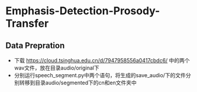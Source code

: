 # Emphasis-Detection-Prosody-Transfer
## Data Prepration
* 下载 https://cloud.tsinghua.edu.cn/d/7947958556a0417cbdc6/ 中的两个wav文件，放在目录audio/original下
* 分别运行speech_segment.py中两个语句，将生成的save_audio/下的文件分别转移到目录audio/segmented下的cn和en文件夹中
